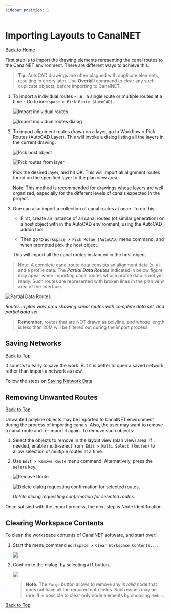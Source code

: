 ```yaml
---
sidebar_position: 1
---
```


# Importing Layouts to CanalNET
[Back to Home](../index.md#wellcome)

 
First step is to import the drawing elements reresenting the canal routes to the CanalNET environment. There are different ways to achieve this.

> **Tip:** AutoCAD drawings are often plagued with duplicate elements, resulting in errors later. Use **Overkill** command to clear any such duplicate objects, before importing to CanalNET.


1. To import a individual routes - i.e., a single route or multiple routes at a time - Go to `Workspace > Pick Route (AutoCAD)` .
   
   ![Import individual routes](Images/Image%20005.png)

   ![Import individual routes dialog](Images/Image%20066.png)

2. To import alignment routes drawn on a layer, go to Workflow > Pick Routes (AutoCAD Layer). This will invoke a dialog listing all the layers in the current drawing. 

   ![Pick host object](Images/Image%20006.png)
   
   ![Pick routes from layer](Images/Image%20007.png)
   
   Pick the desired layer, and hit OK. This will import all alignment routes found on the specified layer to the plan view area.
   
   Note: This method is recommended for drawings whose layers are well organized, especially for the different levels of canals expected in the project.

3. One can also import a collection of canal routes at once. To do this:
   
   * First, create an instance of all canal routes (of similar generation) on a host object with in the AutoCAD environment, using the AutoCAD addon tool.
   
   * Then go to `Workspace > Pick Rotue (AutoCAD)` menu command, and when prompted pick the host object.
     
   This will import all the canal routes instanced in the host object. 
     
    

> Note: A complete canal route data consists an alignment data (x, y) and a profile data. The ***Partial Data Routes*** indicated in below figure may apear when importing canal routes whose profile data is not yet ready. Such routes are represented with broken lines in the plan veiw area of the interface.

![Partial Data Routes](Images/Image%20010.png) 

*Routes in plan view area showing canal routes with complete data set, and partial data set.*

> **Remember**, routes that are NOT drawn as polyline, and whose length is less than 20M will be filtered out during the import process.

## Saving Networks
[Back to Top](#)

It sounds to early to save the work. But it is better to open a saved network, rather than import a network as new.

Follow the steps on [Saving Network Data](../FileManagement/FileManagement.md#saving-workspace-data).



## Removing Unwanted Routes
[Back to Top](#)

Unwanted polyline objects may be imported to CanalNET environment during the process of importing canals. Also, the user may want to remove a canal route and re-import it again. To remove such objects:

1. Select the objects to remove in the layout view (plan view) area. If needed, enable multi-select from` Edit > Multi Select (Routes)` to allow selection of multiple routes at a time.

2. Use `Edit > Remove Route` menu command. Alternatively, press the `Delete` key.
   
   ![Remove Route](Images/Image%20008.png)

   ![Delete dialog requesting confirmation for selected routes.](Images/Image%20011.png) 

   *Delete dialog requesting confirmation for selected routes.*

Once satisied with the import process, the next step is Node Identification.

## Clearing Workspace Contents

To clean the workspace contents of CanalNET software, and start over:

1. Start the menu command `Worlspace > Clear Workspace Contents...`. 

   ![](Images/Image%20072.png)

2. Confirm to the dialog, by selecting `All` button.

   ![](Images/Image%20073.png)

   > **Note:** The `Purge` button allows to remove any *invalid* node that does not have all the required data fields. Such issues may be rare. It is possible to clear only node elements by choosing `Nodes`. 

[Back to Top](#)